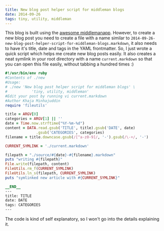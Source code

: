```yaml
---
title: New blog post helper script for middleman blogs
date: 2014-09-26
tags: tiny, utility, middleman
---
```


This blog is built using the [awesome middlemanapp](http://middlemanapp.com/).
However, to create a new blog post you need to create a file with a name similar
to `2014-09-26-new-blog-post-helper-script-for-middleman-blogs.markdown`, it
also needs to have it's title, date and tags in the YAML frontmatter. So, I just
wrote a quick script which helps me create new blog posts easily. It also
creates a neat symlink in your root directory with a name `current.markdown` so
that you can open this file easily, without tabbing a hundred times :)

~~~ruby
#!/usr/bin/env ruby
#Contents of ./new
#Usage:
# ./new 'New blog post helper script for middleman blogs' \
#           'tiny, utility, middleman'
#Edit your post by running vi current.markdown
#Author Khaja Minhajuddin
require 'fileutils'

title = ARGV[0]
categories = ARGV[1] || ''
date = Time.now.strftime("%Y-%m-%d")
content = DATA.read.gsub('TITLE', title).gsub('DATE', date)
              .gsub('CATEGORIES', categories)
filename = title.downcase.gsub(/[^a-z0-9]/, '-').gsub(/\-+/, '-')

CURRENT_SYMLINK = './current.markdown'

filepath = "./source/#{date}-#{filename}.markdown"
puts "writing #{filepath}"
File.write(filepath, content)
FileUtils.rm_f(CURRENT_SYMLINK)
FileUtils.ln_s(filepath, CURRENT_SYMLINK)
puts "symlinked new article with #{CURRENT_SYMLINK}"

__END__
---
title: TITLE
date: DATE
tags: CATEGORIES
---
~~~

The code is kind of self explanatory, so I won't go into the details explaining
it.

